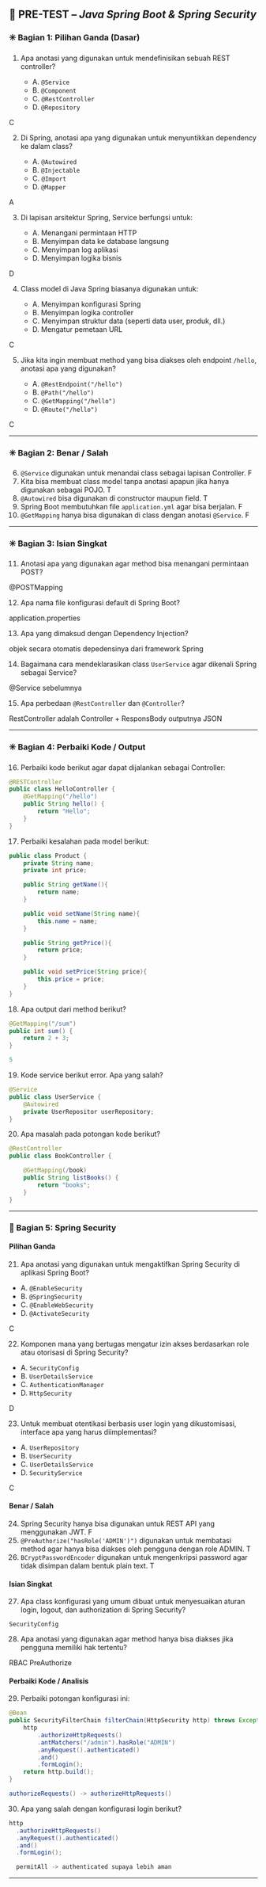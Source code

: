 ## 📄 **PRE-TEST** – _Java Spring Boot & Spring Security_

### ✳️ Bagian 1: Pilihan Ganda (Dasar)

1. Apa anotasi yang digunakan untuk mendefinisikan sebuah REST controller?

   - A. `@Service`
   - B. `@Component`
   - C. `@RestController`
   - D. `@Repository`

C

2. Di Spring, anotasi apa yang digunakan untuk menyuntikkan dependency ke dalam class?

   - A. `@Autowired`
   - B. `@Injectable`
   - C. `@Import`
   - D. `@Mapper`

A

3. Di lapisan arsitektur Spring, Service berfungsi untuk:

   - A. Menangani permintaan HTTP
   - B. Menyimpan data ke database langsung
   - C. Menyimpan log aplikasi
   - D. Menyimpan logika bisnis

D

4. Class model di Java Spring biasanya digunakan untuk:

   - A. Menyimpan konfigurasi Spring
   - B. Menyimpan logika controller
   - C. Menyimpan struktur data (seperti data user, produk, dll.)
   - D. Mengatur pemetaan URL

C

5. Jika kita ingin membuat method yang bisa diakses oleh endpoint `/hello`, anotasi apa yang digunakan?

   - A. `@RestEndpoint("/hello")`
   - B. `@Path("/hello")`
   - C. `@GetMapping("/hello")`
   - D. `@Route("/hello")`

C

---

### ✳️ Bagian 2: Benar / Salah

6. `@Service` digunakan untuk menandai class sebagai lapisan Controller.
F
7. Kita bisa membuat class model tanpa anotasi apapun jika hanya digunakan sebagai POJO.
T
8. `@Autowired` bisa digunakan di constructor maupun field.
T
9. Spring Boot membutuhkan file `application.yml` agar bisa berjalan.
F
10. `@GetMapping` hanya bisa digunakan di class dengan anotasi `@Service`.
F

---

### ✳️ Bagian 3: Isian Singkat

11. Anotasi apa yang digunakan agar method bisa menangani permintaan POST?

@POSTMapping

12. Apa nama file konfigurasi default di Spring Boot?

application.properties

13. Apa yang dimaksud dengan Dependency Injection?

objek secara otomatis depedensinya dari framework Spring

14. Bagaimana cara mendeklarasikan class `UserService` agar dikenali Spring sebagai Service?

@Service sebelumnya

15. Apa perbedaan `@RestController` dan `@Controller`?

RestController adalah Controller + ResponsBody outputnya JSON

---

### ✳️ Bagian 4: Perbaiki Kode / Output

16. Perbaiki kode berikut agar dapat dijalankan sebagai Controller:

```java
@RESTController
public class HelloController {
    @GetMapping("/hello")
    public String hello() {
        return "Hello";
    }
}
```

17. Perbaiki kesalahan pada model berikut:

```java
public class Product {
    private String name;
    private int price;

    public String getName(){
        return name;
    }

    public void setName(String name){
        this.name = name;
    }

    public String getPrice(){
        return price;
    }

    public void setPrice(String price){
        this.price = price;
    }
}
```

18. Apa output dari method berikut?

```java
@GetMapping("/sum")
public int sum() {
    return 2 + 3;
}

5

```

19. Kode service berikut error. Apa yang salah?

```java
@Service
public class UserService {
    @Autowired
    private UserRepositor userRepository;
}
```

20. Apa masalah pada potongan kode berikut?

```java
@RestController
public class BookController {

    @GetMapping(/book)
    public String listBooks() {
        return "books";
    }
}
```

---

### 🔐 Bagian 5: Spring Security

#### Pilihan Ganda

21. Apa anotasi yang digunakan untuk mengaktifkan Spring Security di aplikasi Spring Boot?

- A. `@EnableSecurity`
- B. `@SpringSecurity`
- C. `@EnableWebSecurity`
- D. `@ActivateSecurity`

C

22. Komponen mana yang bertugas mengatur izin akses berdasarkan role atau otorisasi di Spring Security?

- A. `SecurityConfig`
- B. `UserDetailsService`
- C. `AuthenticationManager`
- D. `HttpSecurity`

D

23. Untuk membuat otentikasi berbasis user login yang dikustomisasi, interface apa yang harus diimplementasi?

- A. `UserRepository`
- B. `UserSecurity`
- C. `UserDetailsService`
- D. `SecurityService`

C

#### Benar / Salah

24. Spring Security hanya bisa digunakan untuk REST API yang menggunakan JWT.
F
25. `@PreAuthorize("hasRole('ADMIN')")` digunakan untuk membatasi method agar hanya bisa diakses oleh pengguna dengan role ADMIN.
T
26. `BCryptPasswordEncoder` digunakan untuk mengenkripsi password agar tidak disimpan dalam bentuk plain text.
T

#### Isian Singkat

27. Apa class konfigurasi yang umum dibuat untuk menyesuaikan aturan login, logout, dan authorization di Spring Security?

`SecurityConfig`

28. Apa anotasi yang digunakan agar method hanya bisa diakses jika pengguna memiliki hak tertentu?

RBAC PreAuthorize

#### Perbaiki Kode / Analisis

29. Perbaiki potongan konfigurasi ini:

```java
@Bean
public SecurityFilterChain filterChain(HttpSecurity http) throws Exception {
    http
        .authorizeHttpRequests()
        .antMatchers("/admin").hasRole("ADMIN")
        .anyRequest().authenticated()
        .and()
        .formLogin();
    return http.build();
}

authorizeRequests() -> authorizeHttpRequests()

```

30. Apa yang salah dengan konfigurasi login berikut?

```java
http
  .authorizeHttpRequests()
  .anyRequest().authenticated()
  .and()
  .formLogin();

  permitAll -> authenticated supaya lebih aman

```

---

